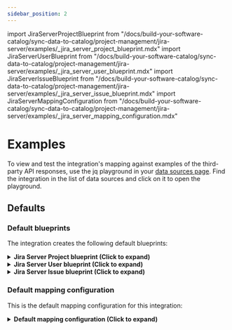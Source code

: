 ```yaml
---
sidebar_position: 2
---
```

import JiraServerProjectBlueprint from "/docs/build-your-software-catalog/sync-data-to-catalog/project-management/jira-server/examples/_jira_server_project_blueprint.mdx"
import JiraServerUserBlueprint from "/docs/build-your-software-catalog/sync-data-to-catalog/project-management/jira-server/examples/_jira_server_user_blueprint.mdx"
import JiraServerIssueBlueprint from "/docs/build-your-software-catalog/sync-data-to-catalog/project-management/jira-server/examples/_jira_server_issue_blueprint.mdx"
import JiraServerMappingConfiguration from "/docs/build-your-software-catalog/sync-data-to-catalog/project-management/jira-server/examples/_jira_server_mapping_configuration.mdx"

# Examples

To view and test the integration's mapping against examples of the third-party API responses, use the jq playground in your [data sources page](https://app.getport.io/settings/data-sources). Find the integration in the list of data sources and click on it to open the playground.

## Defaults

### Default blueprints

The integration creates the following default blueprints:

<details>
<summary><b>Jira Server Project blueprint (Click to expand)</b></summary>

<JiraServerProjectBlueprint/>

</details>

<details>
<summary><b>Jira Server User blueprint (Click to expand)</b></summary>

<JiraServerUserBlueprint/>

</details>

<details>
<summary><b>Jira Server Issue blueprint (Click to expand)</b></summary>


<JiraServerIssueBlueprint/>

</details>

### Default mapping configuration

This is the default mapping configuration for this integration:

<details>
<summary><b>Default mapping configuration (Click to expand)</b></summary>

<JiraServerMappingConfiguration/>

</details>

